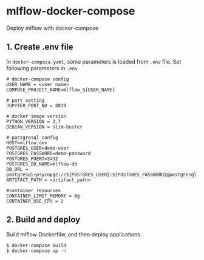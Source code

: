 # mlflow-docker-compose
Deploy mlflow with docker-compose

## 1. Create .env file
In `docker-composa.yaml`, some parameters is loaded from `.env` file.
Set following parameters in `.env`.

```
# docker-compose config
USER_NAME = <user name>
COMPOSE_PROJECT_NAME=mlflow_${USER_NAME}

# port setting
JUPYTER_PORT_NO = 8819

# docker image version
PYTHON_VERSION = 3.7
DEBIAN_VERSION = slim-buster

# postgresql config
HOST=mlflow.dev
POSTGRES_USER=demo-user
POSTGRES_PASSWORD=demo-password
POSTGRES_POERT=5432
POSTGRES_DB_NAME=mlflow-db
DB_URL = postgresql+psycopg2://${POSTGRES_USER}:${POSTGRES_PASSWORD}@postgresql:${POSTGRES_POERT}/${POSTGRES_DB_NAME}
ARTIFACT_PATH = <artifact_path>

#container resources
CONTAINER_LIMIT_MEMORY = 8g
CONTAINER_USE_CPU = 2
```

## 2. Build and deploy
Build mlflow Dockerfilw, and then deploy applications.

```sh
$ docker-compose build
$ docker-compose up -d
```
